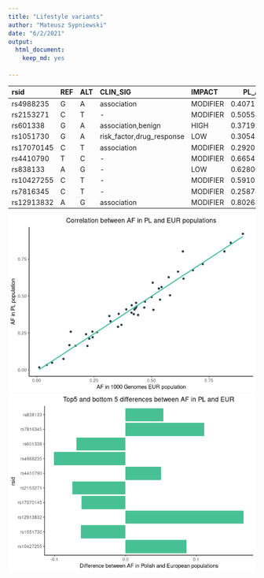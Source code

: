 ```yaml
---
title: "Lifestyle variants"
author: "Mateusz Sypniewski"
date: "6/2/2021"
output:
  html_document:
    keep_md: yes

---
```








|rsid       |REF |ALT |CLIN_SIG                  |IMPACT   |    PL_AF| EUR_AF|  eur_diff|
|:----------|:---|:---|:-------------------------|:--------|--------:|------:|---------:|
|rs4988235  |G   |A   |association               |MODIFIER | 0.407116| 0.5080| -0.100884|
|rs2153271  |C   |T   |-                         |MODIFIER | 0.505545| 0.5805| -0.074955|
|rs601338   |G   |A   |association,benign        |HIGH     | 0.371996| 0.4414| -0.069404|
|rs1051730  |G   |A   |risk_factor,drug_response |LOW      | 0.305453| 0.3688| -0.063347|
|rs17070145 |C   |T   |association               |MODIFIER | 0.292052| 0.3539| -0.061848|
|rs4410790  |T   |C   |-                         |MODIFIER | 0.665434| 0.6153|  0.050134|
|rs838133   |A   |G   |-                         |LOW      | 0.628004| 0.5746|  0.053404|
|rs10427255 |C   |T   |-                         |MODIFIER | 0.591035| 0.5050|  0.086035|
|rs7816345  |C   |T   |-                         |MODIFIER | 0.258780| 0.1481|  0.110680|
|rs12913832 |A   |G   |association               |MODIFIER | 0.802680| 0.6362|  0.166480|




![](lifestyle_files/figure-html/unnamed-chunk-2-1.png)<!-- -->![](lifestyle_files/figure-html/unnamed-chunk-2-2.png)<!-- -->
